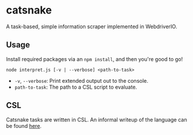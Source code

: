 # catsnake
A task-based, simple information scraper implemented in WebdriverIO.

## Usage
Install required packages via an `npm install`, and then you're good to go!
```
node interpret.js [-v | --verbose] <path-to-task>
```
 * `-v`, `--verbose`: Print extended output out to the console.
 * `path-to-task`: The path to a CSL script to evaluate.

## CSL
Catsnake tasks are written in CSL. An informal writeup of the language can be found [here](https://github.com/OzuYatamutsu/csl/blob/master/README.md).